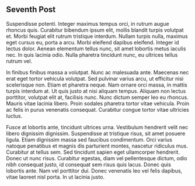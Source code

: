 ## Seventh Post

 Suspendisse potenti. Integer maximus tempus orci, in rutrum augue rhoncus quis. Curabitur bibendum ipsum elit, mollis blandit turpis volutpat et. Morbi feugiat elit rutrum tristique interdum. Nullam turpis nulla, maximus eget cursus eu, porta a arcu. Morbi eleifend dapibus eleifend. Integer id lectus dolor. Aenean elementum tellus nunc, sit amet lobortis metus iaculis nec. In quis lacinia odio. Nulla pharetra tincidunt nunc, eu ultrices tellus rutrum vel.

In finibus finibus massa a volutpat. Nunc ac malesuada ante. Maecenas nec erat eget tortor vehicula volutpat. Sed pulvinar varius arcu, ut efficitur nisi scelerisque non. Etiam et pharetra neque. Nam ornare orci massa, in mattis turpis interdum at. Ut quis justo at nisi aliquam tempus. Aliquam non lectus porttitor, volutpat elit at, facilisis nunc. Nunc dictum semper leo eu rhoncus. Mauris vitae lacinia libero. Proin sodales pharetra tortor vitae vehicula. Proin ac felis in purus venenatis consequat. Curabitur congue tortor vitae ultricies luctus.

Fusce at lobortis ante, tincidunt ultrices urna. Vestibulum hendrerit velit nec libero dignissim dignissim. Suspendisse at tristique risus, sit amet posuere ligula. Etiam dignissim massa sed faucibus condimentum. Orci varius natoque penatibus et magnis dis parturient montes, nascetur ridiculus mus. Curabitur at tellus sem. Sed tincidunt sapien eget ullamcorper hendrerit. Donec ut nunc risus. Curabitur egestas, diam vel pellentesque dictum, odio nibh consequat justo, id consequat sem risus quis lacus. Donec quis lobortis ante. Nam vel porttitor dui. Donec venenatis leo vel felis dapibus, vitae laoreet nisl porta. In ut lacinia justo. 
